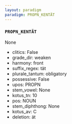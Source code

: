 ```yaml
---
layout: paradigm
paradigm: PROPN_KENTÄT
---
```

### ` PROPN_KENTÄT `

None
* clitics: False
* grade_dir: weaken
* harmony: front
* suffix_regex: tät
* plurale_tantum: obligatory
* possessive: False
* upos: PROPN
* stem_vowel: None
* kotus_tn: 10
* pos: NOUN
* stem_diphthong: None
* kotus_av: C
* deletion: ät
